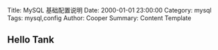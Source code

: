 Title: MySQL 基础配置说明
Date: 2000-01-01 23:00:00
Category: mysql
Tags: mysql,config
Author: Cooper
Summary: Content Template

## Hello Tank

